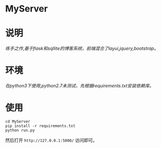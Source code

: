 # MyServer


# 说明


###### 练手之作,基于flask和sqllite的博客系统，前端混合了layui,jquery,bootstrap。


# 环境


###### 在python3下使用,python2.7未测试，先根据requirements.txt安装依赖库。


# 使用



```
cd MyServer
pip install -r requirements.txt
python run.py
```

然后打开 `http://127.0.0.1:5000/` 访问即可。
